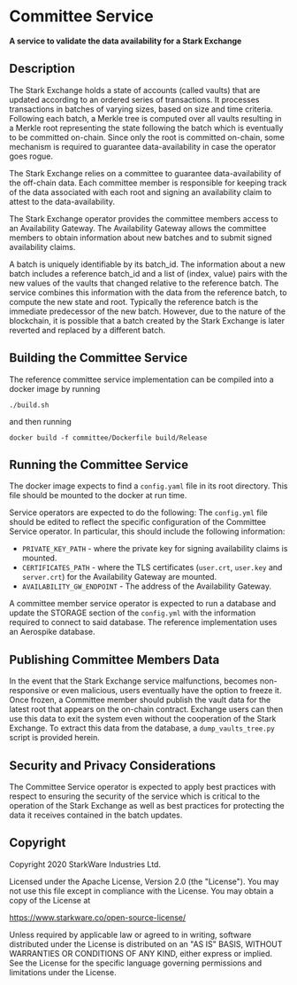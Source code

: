 # Committee Service

**A service to validate the data availability for a Stark Exchange**

## Description
The Stark Exchange holds a state of accounts (called vaults) that are updated according to an
ordered series of transactions. It processes transactions in batches of varying sizes, based on size
and time criteria. Following each batch, a Merkle tree is computed over all vaults resulting in
a Merkle root representing the state following the batch which is eventually to be committed
on-chain. Since only the root is committed on-chain, some mechanism is required to guarantee data-availability in case the operator goes rogue.

The Stark Exchange relies on a committee to guarantee data-availability of the off-chain data.
Each committee member is responsible for keeping track of the data associated with
each root and signing an availability claim to attest to the data-availability.

The Stark Exchange operator provides the committee members access to an Availability Gateway.
The Availability Gateway allows the committee members to obtain information about new batches
and to submit signed availability claims.

A batch is uniquely identifiable by its batch_id.
The information about a new batch includes a reference batch_id and a list of (index, value) pairs
with the new values of the vaults that changed relative to the reference batch.
The service combines this information with the data from the reference batch, to compute the new
state and root.
Typically the reference batch is the immediate predecessor of the new batch. However, due to the
nature of the blockchain, it is possible that a batch created by the Stark Exchange is later
reverted and replaced by a different batch.

## Building the Committee Service
The reference committee service implementation can be compiled into a docker image
by running
```
./build.sh
```
and then running
```
docker build -f committee/Dockerfile build/Release
```

## Running the Committee Service
The docker image expects to find a `config.yaml` file in its root directory. This file should be
mounted to the docker at run time.

Service operators are expected to do the following:
The `config.yml` file should be edited to reflect the specific configuration of the Committee Service operator. In particular, this should include the following information:
- `PRIVATE_KEY_PATH` - where the private key for signing availability claims is mounted.
- `CERTIFICATES_PATH` - where the TLS certificates (`user.crt`, `user.key` and `server.crt`) for
  the Availability Gateway are mounted.
- `AVAILABILITY_GW_ENDPOINT` - The address of the Availability Gateway.

A committee member service operator is expected to run a database
and update the STORAGE section of the `config.yml` with the information required to connect to said
database. The reference implementation uses an Aerospike database.

## Publishing Committee Members Data
In the event that the Stark Exchange service malfunctions, becomes non-responsive or even malicious,
users eventually have the option to freeze it. Once frozen, a Committee member should publish the
vault data for the latest root that appears on the on-chain contract.
Exchange users can then use this data to exit the system even without the cooperation of the
Stark Exchange.
To extract this data from the database, a `dump_vaults_tree.py` script is provided herein.

## Security and Privacy Considerations
The Committee Service operator is expected to apply best practices with respect to ensuring the
security of the service which is critical to the operation of the Stark Exchange as well as
best practices for protecting the data it receives contained in the batch updates.

## Copyright
Copyright 2020 StarkWare Industries Ltd.

Licensed under the Apache License, Version 2.0 (the "License").
You may not use this file except in compliance with the License.
You may obtain a copy of the License at

https://www.starkware.co/open-source-license/

Unless required by applicable law or agreed to in writing,
software distributed under the License is distributed on an "AS IS" BASIS,
WITHOUT WARRANTIES OR CONDITIONS OF ANY KIND, either express or implied.
See the License for the specific language governing permissions
and limitations under the License.
